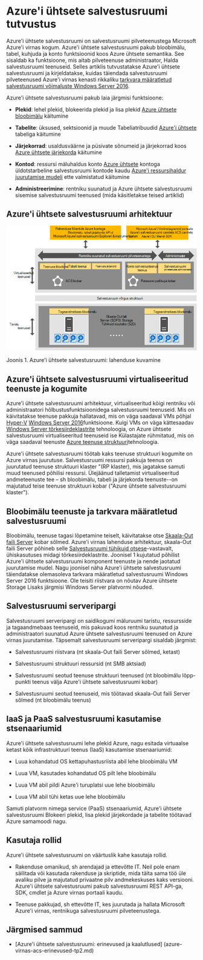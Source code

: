 <properties
    pageTitle="Sissejuhatus Azure'i ühtsete salvestusruumi | Microsoft Azure'i"
    description="Lisateavet Azure ühtsete salvestusruum"
    services="azure-stack"
    documentationCenter=""
    authors="AniAnirudh"
    manager="darmour"
    editor=""/>

<tags
    ms.service="azure-stack"
    ms.workload="na"
    ms.tgt_pltfrm="na"
    ms.devlang="na"
    ms.topic="get-started-article"
    ms.date="09/26/2016"
    ms.author="anirudha"/>

# <a name="introduction-to-azure-consistent-storage"></a>Azure'i ühtsete salvestusruumi tutvustus
Azure'i ühtsete salvestusruumi on salvestusruumi pilveteenustega Microsoft Azure'i virnas kogum. Azure'i ühtsete salvestusruumi pakub bloobimälu, tabel, kuhjuda ja konto funktsioonid koos Azure ühtsete semantika. See sisaldab ka funktsioone, mis aitab pilveteenuse administraator, Halda salvestusruumi teenuseid. Selles artiklis tutvustatakse Azure'i ühtsete salvestusruumi ja kirjeldatakse, kuidas täiendada salvestusruumi pilveteenused Azure'i virnas kenasti rikkaliku [tarkvara määratletud salvestusruumi võimaluste Windows Server 2016](https://blogs.technet.microsoft.com/windowsserver/2016/04/14/ten-reasons-youll-love-windows-server-2016-5-software-defined-storage/).

Azure'i ühtsete salvestusruumi pakub laia järgmisi funktsioone:

- **Plekid**: lehel plekid, blokeerida plekid ja lisa plekid   [Azure ühtsete bloobimälu](https://msdn.microsoft.com/library/azure/dd179355.aspx#Anchor_1) 
   käitumine

- **Tabelite**: üksused, sektsioonid ja muude Tabeliatribuudid   [Azure'i ühtsete](https://msdn.microsoft.com/library/azure/dd179355.aspx#Anchor_3) tabeliga
   käitumine

- **Järjekorrad**: usaldusväärne ja püsivate sõnumeid ja järjekorrad koos   [Azure ühtsete järjekorda](https://msdn.microsoft.com/library/azure/dd179355.aspx#Anchor_2) 
   käitumine

- **Kontod**: ressursi mäluhaldus konto   [Azure ühtsete](https://azure.microsoft.com/documentation/articles/storage-create-storage-account/) kontoga
   üldotstarbeline salvestusruumi kontode kaudu [Azure'i ressursihaldur juurutamise mudeli](https://azure.microsoft.com/documentation/articles/resource-manager-deployment-model/) ette valmistatud käitumine

- **Administreerimine**: rentniku suunatud ja Azure ühtsete salvestusruumi sisemise salvestusruumi teenused (mida käsitletakse teised artiklid)

<span id="_Toc386544160" class="anchor"><span id="_Toc389466733" class="anchor"><span id="_Toc433223833" class="anchor"></span></span></span>
## <a name="azure-consistent-storage-architecture"></a>Azure'i ühtsete salvestusruumi arhitektuur

![Azure'i virnas salvestusruumi: lahenduse kuvamine](./media/azure-stack-storage-overview/acs-solution-view.png)

<span id="_Ref428549771" class="anchor"></span>Joonis 1. Azure'i ühtsete salvestusruumi: lahenduse kuvamine

## <a name="azure-consistent-storage-virtualized-services-and-clusters"></a>Azure'i ühtsete salvestusruumi virtualiseeritud teenuste ja kogumite

Azure'i ühtsete salvestusruumi arhitektuur, virtualiseeritud kõigi rentniku või administraatori hõlbustusfunktsioonidega salvestusruumi teenuseid. Mis on käivitatakse teenuse pakkuja hallatavad, mis on väga saadaval VMs põhjal [Hyper-V](https://technet.microsoft.com/library/dn765471.aspx) [Windows Server 2016](http://www.microsoft.com/server-cloud/products/windows-server-2016/)funktsioone.
Kuigi VMs on väga kättesaadav [Windows Server tõrkesiirdeklastrite](https://technet.microsoft.com/library/dn765474.aspx) tehnoloogia, on Azure ühtsete salvestusruumi virtualiseeritud teenuseid ise Külastajate rühmitatud, mis on väga saadaval teenuste [Azure teenuse struktuuri](http://azure.microsoft.com/campaigns/service-fabric/)tehnoloogia.

Azure'i ühtsete salvestusruumi töötab kaks teenuse struktuuri kogumite on Azure virnas juurutuse.
Salvestusruumi ressursi pakkuja teenus on juurutatud teenuse struktuuri klaster "(RP klaster), mis jagatakse samuti muud teenused põhilisi ressursi. Ülejäänud talletamist virtualiseeritud andmeteenuste tee – sh bloobimälu, tabeli ja järjekorda teenuste--on majutatud teise teenuse struktuuri kobar ("Azure ühtsete salvestusruumi klaster").

## <a name="blob-service-and-software-defined-storage"></a>Bloobimälu teenuste ja tarkvara määratletud salvestusruumi

Bloobimälu, teenuse tagasi lõpetamine teiselt, käivitatakse otse [Skaala-Out faili Server](https://technet.microsoft.com/library/hh831349.aspx) kobar sõlmed. Azure'i virnas lahenduse arhitektuur, skaala-Out faili Server põhineb selle [Salvestusruumi tühikuid otsese](https://technet.microsoft.com/library/mt126109.aspx)-vastavalt, ühiskasutuses midagi tõrkesiirdeklastrite. Joonisel 1 kujutatud põhilist Azure'i ühtsete salvestusruumi komponent teenuste ja nende jaotatud juurutamise mudel. Nagu joonisel näha Azure'i ühtsete salvestusruumi täiendatakse olemasoleva tarkvara määratletud salvestusruumi Windows Server 2016 funktsioone. Ole teisiti riistvara on nõutav Azure ühtsete Storage Lisaks järgmisi Windows Server platvormi nõuded.

## <a name="storage-farm"></a>Salvestusruumi serveripargi

Salvestusruumi serveripargi on saidikogumi mäluruumi taristu, ressursside ja tagaandmebaas teenuseid, mis pakuvad koos rentniku suunatud ja administraatori suunatud Azure ühtsete salvestusruumi teenused on Azure virnas juurutamise. Täpsemalt salvestusruumi serveripargi sisaldab järgmist:

- Salvestusruumi riistvara (nt skaala-Out faili Server sõlmed, ketast)

- Salvestusruumi struktuuri ressursid (nt SMB aktsiad)

- Salvestusruumi seotud teenuse struktuuri teenused (nt bloobimälu lõpp-punkti teenus välja Azure'i ühtsete salvestusruumi kobar)

- Salvestusruumi seotud teenuseid, mis töötavad skaala-Out faili Server sõlmed (nt bloobimälu teenus)

## <a name="iaas-and-paas-storage-usage-scenarios"></a>IaaS ja PaaS salvestusruumi kasutamise stsenaariumid

Azure'i ühtsete salvestusruumi lehe plekid Azure, nagu esitada virtuaalse ketast kõik infrastruktuuri teenus (IaaS) kasutamise stsenaariumid:

- Luua kohandatud OS kettapuhastusriista abil lehe bloobimälu VM

- Luua VM, kasutades kohandatud OS pilt lehe bloobimälu

- Luua VM abil pildi Azure'i turuplatsi uue lehe bloobimälu

- Luua VM abil tühi ketas uue lehe bloobimälu

Samuti platvorm nimega service (PaaS) stsenaariumid, Azure'i ühtsete salvestusruumi Blokeeri plekid, lisa plekid järjekordade ja tabelite töötavad Azure samamoodi nagu.

## <a name="user-roles"></a>Kasutaja rollid


Azure'i ühtsete salvestusruumi on väärtuslik kahe kasutaja rollid.

- Rakenduse omanikud, sh arendajad ja ettevõtte IT. Neil pole enam säilitada või kasutada rakenduse ja skriptide, mida täita sama töö üle avaliku pilve ja majutatud privaatne pilv andmekeskuses kaks versiooni. Azure'i ühtsete salvestusruumi pakub salvestusruumi REST API-ga, SDK, cmdlet ja Azure virnas portaali kaudu.

- Teenuse pakkujad, sh ettevõtte IT, kes juurutada ja hallata Microsoft Azure'i virnas, rentnikuga salvestusruumi pilveteenustega.

## <a name="next-steps"></a>Järgmised sammud


- <span id="Concepts" class="anchor"></span>[Azure'i ühtsete salvestusruumi: erinevused ja kaalutlused] (azure-virnas-acs-erinevused-tp2.md)
